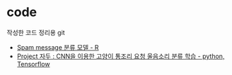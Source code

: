 # code
작성한 코드 정리용 git

* [Spam message 분류 모델 - R](https://github.com/lovesignal/code/blob/master/spam.r)
* [Project 자두 : CNN을 이용한 고양이 통조리 요청 울음소리 분류 학습 - python, Tensorflow](https://github.com/lovesignal/code/blob/master/project_zadoo.py)

